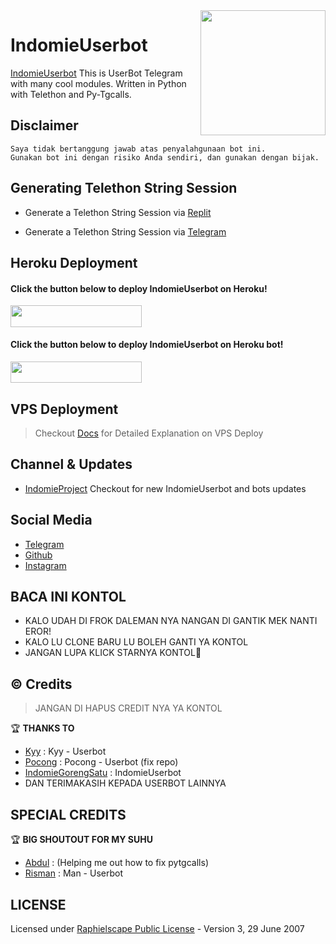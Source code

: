 <img src="https://telegra.ph/file/6400d5ad5b7d9fcb1fab0.jpg" align="right" width="200" height="200"/>

# IndomieUserbot

[IndomieUserbot](https://github.com/IndomieGorengSatu/IndomieUserbot) This is UserBot Telegram with many cool modules. Written in Python with Telethon and Py-Tgcalls.


## Disclaimer

```console
Saya tidak bertanggung jawab atas penyalahgunaan bot ini.
Gunakan bot ini dengan risiko Anda sendiri, dan gunakan dengan bijak.
```


## Generating Telethon String Session

- Generate a Telethon String Session via [Replit](https://replit.com/@IndomieGenetik/Telegram-String?lite=1&outputonly=1)

- Generate a Telethon String Session via [Telegram](https://t.me/IndomieStringBot)


## Heroku Deployment

<h4>Click the button below to deploy IndomieUserbot on Heroku!</h4>
<a href="https://dashboard.heroku.com/new?template=https://github.com/IndomieGorengSatu/IndomieDeploy"><img src="https://img.shields.io/badge/Deploy%20To%20Heroku-black?style=flat&logo=heroku" width="210" height="34.45"/></a> 

<h4>Click the button below to deploy IndomieUserbot on Heroku bot!</h4>
<a href="https://telegram.dog/XTZ_HerokuBot?start=JiRsb25nIDIwMDkw"><img src="https://img.shields.io/badge/Deploy%20To%20Bot%20Heroku-blue?style=flat&logo=Telegram" width="210" height="34.45"/></a>


## VPS Deployment

> Checkout [Docs](https://telegra.ph/DEPLOY-ON-VPS-07-07) for Detailed Explanation on VPS Deploy


## Channel & Updates 

- [IndomieProject](https://t.me/IndomieProject) Checkout for new IndomieUserbot and bots updates


## Social Media 

- [Telegram](https://t.me/IndomieGenetik)
- [Github](https://github.com/IndomieGorengSatu)
- [Instagram](https://instagram.com/w1thmyluv)


## BACA INI KONTOL

*  KALO UDAH DI FROK DALEMAN NYA NANGAN DI GANTIK MEK NANTI EROR!
*  KALO LU CLONE BARU LU BOLEH GANTI YA KONTOL 
*  JANGAN LUPA KLICK STARNYA KONTOL🤗



##  © Credits 
> JANGAN DI HAPUS CREDIT NYA YA KONTOL

🏆 **THANKS TO**
*   [Kyy](https://github.com/muhammadrizky16) :  Kyy - Userbot
*   [Pocong](https://github.com/poocong)      :  Pocong - Userbot (fix repo)
*   [IndomieGorengSatu](https://github.com/IndomieGorengSatu)    :  IndomieUserbot
*   DAN TERIMAKASIH KEPADA USERBOT LAINNYA


## SPECIAL CREDITS 

🏆 **BIG SHOUTOUT FOR MY SUHU**
*   [Abdul](https://github.com/DoellBarr) : (Helping me out how to fix pytgcalls)
*   [Risman](https://github.com/mrismanaziz)  :  Man - Userbot


## LICENSE 
Licensed under [Raphielscape Public License](https://github.com/IndomieGorengSatu/IndomieUserbot/blob/IndomieUserbot/LICENSE) - Version 3, 29 June 2007

